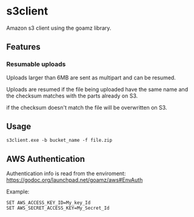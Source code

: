 s3client
========

Amazon s3 client using the goamz library.

## Features

### Resumable uploads

Uploads larger than 6MB are sent as multipart and can be resumed.

Uploads are resumed if the file being uploaded have the same name and the checksum matches with the parts already on S3.

if the checksum doesn't match the file will be overwritten on S3.

## Usage

    s3client.exe -b bucket_name -f file.zip

## AWS Authentication

Authentication info is read from the enviroment: https://godoc.org/launchpad.net/goamz/aws#EnvAuth

Example:

    SET AWS_ACCESS_KEY_ID=My_key_Id
    SET AWS_SECRET_ACCESS_KEY=My_Secret_Id
